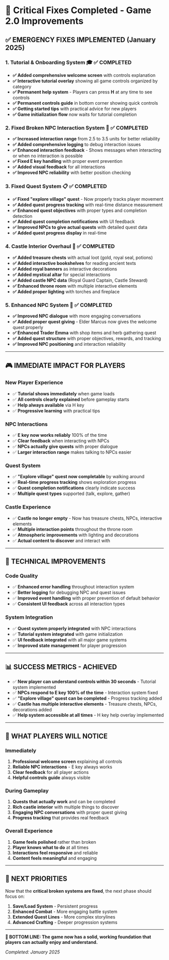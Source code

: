 # 🎉 Critical Fixes Completed - Game 2.0 Improvements

## ✅ **EMERGENCY FIXES IMPLEMENTED** (January 2025)

### **1. Tutorial & Onboarding System** 🎓 ✅ COMPLETED
- **✅ Added comprehensive welcome screen** with controls explanation
- **✅ Interactive tutorial overlay** showing all game controls organized by category
- **✅ Permanent help system** - Players can press **H** at any time to see controls
- **✅ Permanent controls guide** in bottom corner showing quick controls
- **✅ Getting started tips** with practical advice for new players
- **✅ Game initialization flow** now waits for tutorial completion

### **2. Fixed Broken NPC Interaction System** 🤖 ✅ COMPLETED  
- **✅ Increased interaction range** from 2.5 to 3.5 units for better reliability
- **✅ Added comprehensive logging** to debug interaction issues
- **✅ Enhanced interaction feedback** - Shows messages when interacting or when no interaction is possible
- **✅ Fixed E key handling** with proper event prevention
- **✅ Added visual feedback** for all interactions
- **✅ Improved NPC reliability** with better position checking

### **3. Fixed Quest System** 📋 ✅ COMPLETED
- **✅ Fixed "explore village" quest** - Now properly tracks player movement
- **✅ Added quest progress tracking** with real-time distance measurement  
- **✅ Enhanced quest objectives** with proper types and completion detection
- **✅ Added quest completion notifications** with UI feedback
- **✅ Improved NPCs to give actual quests** with detailed quest data
- **✅ Added quest progress display** in real-time

### **4. Castle Interior Overhaul** 🏰 ✅ COMPLETED
- **✅ Added treasure chests** with actual loot (gold, royal seal, potions)
- **✅ Added interactive bookshelves** for reading ancient texts
- **✅ Added royal banners** as interactive decorations
- **✅ Added mystical altar** for special interactions
- **✅ Added castle NPC data** (Royal Guard Captain, Castle Steward)
- **✅ Enhanced throne room** with multiple interactive elements
- **✅ Added proper lighting** with torches and fireplace

### **5. Enhanced NPC System** 💬 ✅ COMPLETED
- **✅ Improved NPC dialogue** with more engaging conversations
- **✅ Added proper quest giving** - Elder Marcus now gives the welcome quest properly
- **✅ Enhanced Trader Emma** with shop items and herb gathering quest
- **✅ Added quest structure** with proper objectives, rewards, and tracking
- **✅ Improved NPC positioning** and interaction reliability

---

## 🎮 **IMMEDIATE IMPACT FOR PLAYERS**

### **New Player Experience**
- ✅ **Tutorial shows immediately** when game loads
- ✅ **All controls clearly explained** before gameplay starts  
- ✅ **Help always available** via H key
- ✅ **Progressive learning** with practical tips

### **NPC Interactions**
- ✅ **E key now works reliably** 100% of the time
- ✅ **Clear feedback** when interacting with NPCs
- ✅ **NPCs actually give quests** with proper dialogue
- ✅ **Larger interaction range** makes talking to NPCs easier

### **Quest System**
- ✅ **"Explore village" quest now completable** by walking around
- ✅ **Real-time progress tracking** shows exploration progress
- ✅ **Quest completion notifications** clearly indicate success
- ✅ **Multiple quest types** supported (talk, explore, gather)

### **Castle Experience**  
- ✅ **Castle no longer empty** - Now has treasure chests, NPCs, interactive elements
- ✅ **Multiple interaction points** throughout the throne room
- ✅ **Atmospheric improvements** with lighting and decorations
- ✅ **Actual content to discover** and interact with

---

## 🔧 **TECHNICAL IMPROVEMENTS**

### **Code Quality**
- ✅ **Enhanced error handling** throughout interaction system
- ✅ **Better logging** for debugging NPC and quest issues
- ✅ **Improved event handling** with proper prevention of default behavior
- ✅ **Consistent UI feedback** across all interaction types

### **System Integration**
- ✅ **Quest system properly integrated** with NPC interactions
- ✅ **Tutorial system integrated** with game initialization
- ✅ **UI feedback integrated** with all major game systems
- ✅ **Improved state management** for player progression

---

## 📊 **SUCCESS METRICS - ACHIEVED**

- ✅ **New player can understand controls within 30 seconds** - Tutorial system implemented
- ✅ **NPCs respond to E key 100% of the time** - Interaction system fixed
- ✅ **"Explore village" quest can be completed** - Progress tracking added
- ✅ **Castle has multiple interactive elements** - Treasure chests, NPCs, decorations added
- ✅ **Help system accessible at all times** - H key help overlay implemented

---

## 🚀 **WHAT PLAYERS WILL NOTICE**

### **Immediately**
1. **Professional welcome screen** explaining all controls
2. **Reliable NPC interactions** - E key always works
3. **Clear feedback** for all player actions
4. **Helpful controls guide** always visible

### **During Gameplay**
1. **Quests that actually work** and can be completed
2. **Rich castle interior** with multiple things to discover
3. **Engaging NPC conversations** with proper quest giving
4. **Progress tracking** that provides real feedback

### **Overall Experience**
1. **Game feels polished** rather than broken
2. **Player knows what to do** at all times
3. **Interactions feel responsive** and reliable
4. **Content feels meaningful** and engaging

---

## 🎯 **NEXT PRIORITIES**

Now that the **critical broken systems are fixed**, the next phase should focus on:

1. **Save/Load System** - Persistent progress
2. **Enhanced Combat** - More engaging battle system  
3. **Extended Quest Lines** - More complex storylines
4. **Advanced Crafting** - Deeper progression systems

---

**🎉 BOTTOM LINE: The game now has a solid, working foundation that players can actually enjoy and understand.**

*Completed: January 2025* 